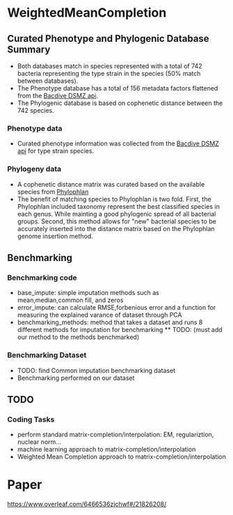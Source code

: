 # WeightedMeanCompletion

## Curated Phenotype and Phylogenic Database Summary 

- Both databases match in species represented with a total of 742 bacteria representing the type strain in the species (50% match between databases).
- The Phenotype database has a total of 156 metadata factors flattened from the [Bacdive DSMZ api](https://bacdive.dsmz.de). 
- The Phylogenic database is based on cophenetic distance between the 742 species.  

### Phenotype data

- Curated phenotype information was collected from the [Bacdive DSMZ api](https://bacdive.dsmz.de) for type strain species. 

### Phylogeny data

- A cophenetic distance matrix was curated based on the available species from [Phylophlan](https://huttenhower.sph.harvard.edu/phylophlan) 
- The benefit of matching species to Phylophlan is two fold. First, the Phylophlan included taxonomy represent the best classified species in each genus. While mainting a good phylogenic spread of all bacterial groups. Second, this method allows for "new" bacterial species to be accurately inserted into the distance matrix based on the Phylophlan genome insertion method. 


## Benchmarking

### Benchmarking code
- base_impute: simple imputation methods such as mean,median,common fill, and zeros
- error_impute: can calculate RMSE,forbenious error and a function for measuring the explained varance of dataset through PCA
- benchmarking_methods: method that takes a dataset and runs 8 different methods for imputation for benchmarking 
** TODO: (must add our method to the methods benchmarked) 

### Benchmarking Dataset
- TODO: find Common imputation benchmarking dataset 
- Benchmarking performed on our dataset


## TODO

### Coding Tasks

- perform standard matrix-completion/interpolation: EM, regulariztion, nuclear norm...
- machine learning approach to matrix-completion/interpolation
- Weighted Mean Completion approach to matrix-completion/interpolation

# Paper
https://www.overleaf.com/6466536zjchwf#/21826208/
